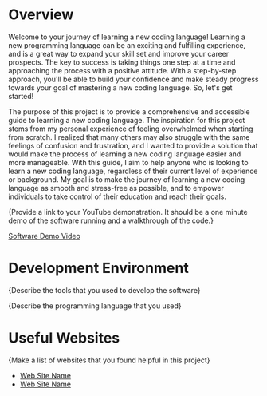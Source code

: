 # Overview

Welcome to your journey of learning a new coding language! Learning a new programming language can be an exciting and fulfilling experience, and is a great way to expand your skill set and improve your career prospects. The key to success is taking things one step at a time and approaching the process with a positive attitude. With a step-by-step approach, you'll be able to build your confidence and make steady progress towards your goal of mastering a new coding language. So, let's get started!

The purpose of this project is to provide a comprehensive and accessible guide to learning a new coding language. The inspiration for this project stems from my personal experience of feeling overwhelmed when starting from scratch. I realized that many others may also struggle with the same feelings of confusion and frustration, and I wanted to provide a solution that would make the process of learning a new coding language easier and more manageable. With this guide, I aim to help anyone who is looking to learn a new coding language, regardless of their current level of experience or background. My goal is to make the journey of learning a new coding language as smooth and stress-free as possible, and to empower individuals to take control of their education and reach their goals.

{Provide a link to your YouTube demonstration.  It should be a one minute demo of the software running and a walkthrough of the code.}

[Software Demo Video](http://youtube.link.goes.here)

# Development Environment

{Describe the tools that you used to develop the software}

{Describe the programming language that you used}

# Useful Websites

{Make a list of websites that you found helpful in this project}
* [Web Site Name](http://url.link.goes.here)
* [Web Site Name](http://url.link.goes.here)
